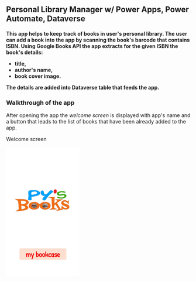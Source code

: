 ## Personal Library Manager w/ Power Apps, Power Automate, Dataverse

<h4>This app helps to keep track of books in user's personal library.
The user can add a book into the app by scanning the book's barcode that contains ISBN. Using Google Books API the app extracts for the given ISBN the book's details:
<p></p>
<ul>
<li>title,</li>
<li>author's name,</li>
<li>book cover image.</li>
</ul>
<p></p>
The details are added into Dataverse table that feeds the app.</h4>
<p></p>
<p></p>

<h3>Walkthrough of the app</h3> 

After opening the app the *welcome screen* is displayed with app's name and a button that leads to the list of books that have been already added to the app.

<p>Welcome screen</p>
<img src="/Personal%20Library%20Manager/Images/WelcomeScreen.jpg" width="200"> 
